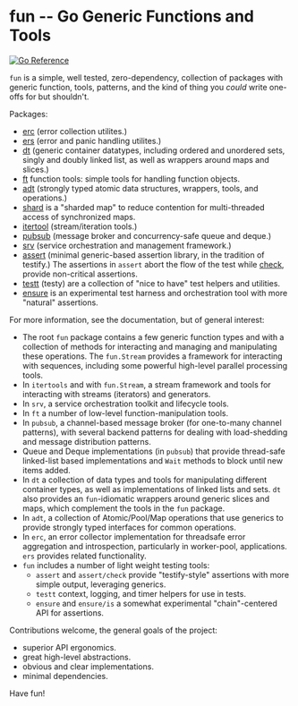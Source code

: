 # fun -- Go Generic Functions and Tools

[![Go Reference](https://pkg.go.dev/badge/github.com/tychoish/fun.svg)](https://pkg.go.dev/github.com/tychoish/fun)

``fun`` is a simple, well tested, zero-dependency, collection of
packages with generic function, tools, patterns, and the kind of thing
you *could* write one-offs for but shouldn't.

Packages:

- [erc](https://pkg.go.dev/github.com/tychoish/fun/erc) (error
  collection utilites.)
- [ers](https://pkg.go.dev/github.com/tychoish/fun/erc) (error and
  panic handling utilites.)
- [dt](https://pkg.go.dev/github.com/tychoish/fun/dt) (generic
  container datatypes, including ordered and unordered sets, singly
  and doubly linked list, as well as wrappers around maps and slices.)
- [ft](https://pkg.go.dev/github.com/tychoish/fun/ft) function tools:
  simple tools for handling function objects.
- [adt](https://pkg.go.dev/github.com/tychoish/fun/adt) (strongly typed
  atomic data structures, wrappers, tools, and operations.)
- [shard](https://pkg.go.dev/github.com/tychoish/fun/adt/shard) is a
  "sharded map" to reduce contention for multi-threaded access of
  synchronized maps.
- [itertool](https://pkg.go.dev/github.com/tychoish/fun/itertool)
  (stream/iteration tools.)
- [pubsub](https://pkg.go.dev/github.com/tychoish/fun/pubsub) (message
  broker and concurrency-safe queue and deque.)
- [srv](https://pkg.go.dev/github.com/tychoish/fun/srv) (service
  orchestration and management framework.)
- [assert](https://pkg.go.dev/github.com/tychoish/fun/assert)
  (minimal generic-based assertion library, in the tradition of
  testify.) The assertions in `assert` abort the flow of the test while
  [check](https://pkg.go.dev/github.com/tychoish/fun/assert/check),
  provide non-critical assertions.
- [testt](https://pkg.go.dev/github.com/tychoish/fun/testt) (testy)
  are a collection of "nice to have" test helpers and utilities.
- [ensure](https://pkg.go.dev/github.com/tychoish/fun/ensure) is an
  experimental test harness and orchestration tool with more "natural"
  assertions.

For more information, see the documentation, but of general interest:

- The root `fun` package contains a few generic function types and
  with a collection of methods for interacting and managing and
  manipulating these operations. The `fun.Stream` provides a
  framework for interacting with sequences, including some powerful
  high-level parallel processing tools.
- In `itertools` and with `fun.Stream`, a stream framework and tools
  for interacting with streams (iterators) and generators.
- In `srv`, a service orchestration toolkit and lifecycle tools.
- In `ft` a number of low-level function-manipulation tools.
- In `pubsub`, a channel-based message broker (for one-to-many channel
  patterns), with several backend patterns for dealing with
  load-shedding and message distribution patterns.
- Queue and Deque implementations (in `pubsub`) that provide
  thread-safe linked-list based implementations and `Wait` methods to
  block until new items added.
- In `dt` a collection of data types and tools for manipulating
  different container types, as well as implementations of linked
  lists and sets. `dt` also provides an `fun`-idiomatic wrappers around
  generic slices and maps, which complement the tools in the `fun`
  package.
- In `adt`, a collection of Atomic/Pool/Map operations that use
  generics to provide strongly typed interfaces for common operations.
- In `erc`, an error collector implementation for threadsafe error
  aggregation and introspection, particularly in worker-pool,
  applications. `ers` provides related functionality.
- `fun` includes a number of light weight testing tools:
  - `assert` and `assert/check` provide "testify-style" assertions
	with more simple output, leveraging generics.
  - `testt` context, logging, and timer helpers for use in tests.
  - `ensure` and `ensure/is` a somewhat experimental "chain"-centered
	API for assertions.

Contributions welcome, the general goals of the project:

- superior API ergonomics.
- great high-level abstractions.
- obvious and clear implementations.
- minimal dependencies.

Have fun!
